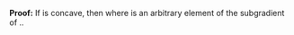 **Proof:** If <script type="math/tex; ">g</script> is concave, then <script type="math/tex; ">g(x)\\leq g(\\mu)+(x-\\mu)\'\\eta(\\mu),</script>
where <script type="math/tex; ">\\eta(\\mu)</script> is an arbitrary element of the
subgradient of ..
